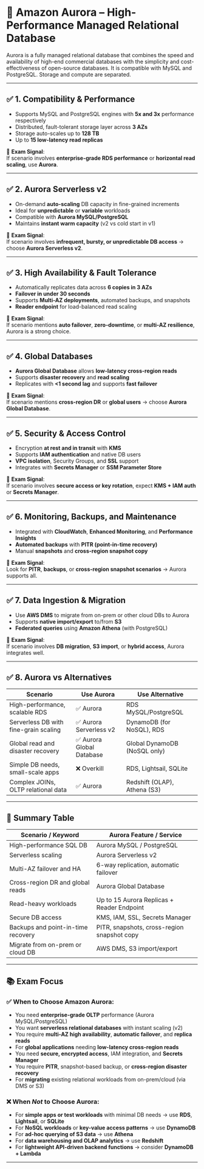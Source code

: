# 📘 Amazon Aurora – High-Performance Managed Relational Database

Aurora is a fully managed relational database that combines the speed and availability of high-end commercial databases with the simplicity and cost-effectiveness of open-source databases. 
It is compatible with MySQL and PostgreSQL. Storage and compute are separated.

---

## ✅ 1. Compatibility & Performance

- Supports MySQL and PostgreSQL engines with **5x and 3x** performance respectively
- Distributed, fault-tolerant storage layer across **3 AZs**
- Storage auto-scales up to **128 TB**
- Up to **15 low-latency read replicas**

📌 **Exam Signal**:  
If scenario involves **enterprise-grade RDS performance** or **horizontal read scaling**, use **Aurora**.

---

## ✅ 2. Aurora Serverless v2

- On-demand **auto-scaling** DB capacity in fine-grained increments
- Ideal for **unpredictable** or **variable** workloads
- Compatible with **Aurora MySQL/PostgreSQL**
- Maintains **instant warm capacity** (v2 vs cold start in v1)

📌 **Exam Signal**:  
If scenario involves **infrequent, bursty, or unpredictable DB access** → choose **Aurora Serverless v2**.

---

## ✅ 3. High Availability & Fault Tolerance

- Automatically replicates data across **6 copies in 3 AZs**
- **Failover in under 30 seconds**
- Supports **Multi-AZ deployments**, automated backups, and snapshots
- **Reader endpoint** for load-balanced read scaling

📌 **Exam Signal**:  
If scenario mentions **auto failover**, **zero-downtime**, or **multi-AZ resilience**, Aurora is a strong choice.

---

## ✅ 4. Global Databases

- **Aurora Global Database** allows **low-latency cross-region reads**
- Supports **disaster recovery** and **read scaling**
- Replicates with **<1 second lag** and supports **fast failover**

📌 **Exam Signal**:  
If scenario mentions **cross-region DR** or **global users** → choose **Aurora Global Database**.

---

## ✅ 5. Security & Access Control

- Encryption **at rest and in transit** with **KMS**
- Supports **IAM authentication** and native DB users
- **VPC isolation**, Security Groups, and **SSL** support
- Integrates with **Secrets Manager** or **SSM Parameter Store**

📌 **Exam Signal**:  
If scenario involves **secure access or key rotation**, expect **KMS + IAM auth** or **Secrets Manager**.

---

## ✅ 6. Monitoring, Backups, and Maintenance

- Integrated with **CloudWatch**, **Enhanced Monitoring**, and **Performance Insights**
- **Automated backups** with **PITR (point-in-time recovery)**
- Manual **snapshots** and **cross-region snapshot copy**

📌 **Exam Signal**:  
Look for **PITR**, **backups**, or **cross-region snapshot scenarios** → Aurora supports all.

---

## ✅ 7. Data Ingestion & Migration

- Use **AWS DMS** to migrate from on-prem or other cloud DBs to Aurora
- Supports **native import/export** to/from **S3**
- **Federated queries** using **Amazon Athena** (with PostgreSQL)

📌 **Exam Signal**:  
If scenario involves **DB migration**, **S3 import**, or **hybrid access**, Aurora integrates well.

---

## ✅ 8. Aurora vs Alternatives

| Scenario                             | Use Aurora                 | Use Alternative                  |
|--------------------------------------|-----------------------------|----------------------------------|
| High-performance, scalable RDS       | ✅ Aurora                   | RDS MySQL/PostgreSQL             |
| Serverless DB with fine-grain scaling| ✅ Aurora Serverless v2     | DynamoDB (for NoSQL), RDS        |
| Global read and disaster recovery    | ✅ Aurora Global Database   | Global DynamoDB (NoSQL only)     |
| Simple DB needs, small-scale apps    | ❌ Overkill                 | RDS, Lightsail, SQLite           |
| Complex JOINs, OLTP relational data  | ✅ Aurora                   | Redshift (OLAP), Athena (S3)     |

---

## 🧠 Summary Table

| Scenario / Keyword               | Aurora Feature / Service                           |
|----------------------------------|-----------------------------------------------------|
| High-performance SQL DB          | Aurora MySQL / PostgreSQL                          |
| Serverless scaling               | Aurora Serverless v2                               |
| Multi-AZ failover and HA         | 6-way replication, automatic failover              |
| Cross-region DR and global reads | Aurora Global Database                             |
| Read-heavy workloads             | Up to 15 Aurora Replicas + Reader Endpoint         |
| Secure DB access                 | KMS, IAM, SSL, Secrets Manager                     |
| Backups and point-in-time recovery| PITR, snapshots, cross-region snapshot copy       |
| Migrate from on-prem or cloud DB | AWS DMS, S3 import/export                          |

---

## 📚 Exam Focus

### ✅ When to Choose Amazon Aurora:

- You need **enterprise-grade OLTP** performance (Aurora MySQL/PostgreSQL)
- You want **serverless relational databases** with instant scaling (v2)
- You require **multi-AZ high availability**, **automatic failover**, and **replica reads**
- For **global applications** needing **low-latency cross-region reads**
- You need **secure, encrypted access**, IAM integration, and **Secrets Manager**
- You require **PITR**, snapshot-based backup, or **cross-region disaster recovery**
- For **migrating** existing relational workloads from on-prem/cloud (via DMS or S3)

### ❌ When *Not* to Choose Aurora:

- For **simple apps or test workloads** with minimal DB needs → use **RDS**, **Lightsail**, or **SQLite**
- For **NoSQL workloads** or **key-value access patterns** → use **DynamoDB**
- For **ad-hoc querying of S3 data** → use **Athena**
- For **data warehousing and OLAP analytics** → use **Redshift**
- For **lightweight API-driven backend functions** → consider **DynamoDB + Lambda**

---
